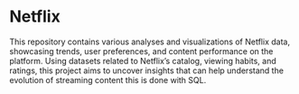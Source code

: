 # Netflix
This repository contains various analyses and visualizations of Netflix data, showcasing trends, user preferences, and content performance on the platform. Using datasets related to Netflix’s catalog, viewing habits, and ratings, this project aims to uncover insights that can help understand the evolution of streaming content this is done with SQL.
